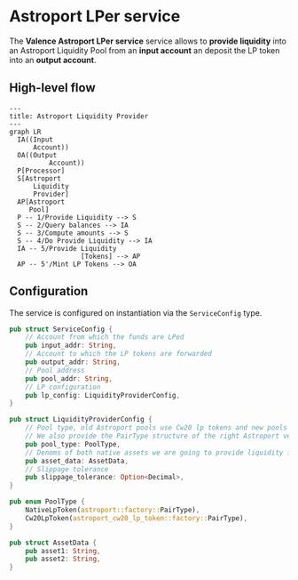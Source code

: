 # Astroport LPer service

The **Valence Astroport LPer service** service allows to **provide liquidity** into an Astroport Liquidity Pool from an **input account** an deposit the LP token into an **output account**.

## High-level flow

```mermaid
---
title: Astroport Liquidity Provider
---
graph LR
  IA((Input
      Account))
  OA((Output
		  Account))
  P[Processor]
  S[Astroport
      Liquidity
      Provider]
  AP[Astroport
     Pool]
  P -- 1/Provide Liquidity --> S
  S -- 2/Query balances --> IA
  S -- 3/Compute amounts --> S
  S -- 4/Do Provide Liquidity --> IA
  IA -- 5/Provide Liquidity
				  [Tokens] --> AP
  AP -- 5'/Mint LP Tokens --> OA

```

## Configuration

The service is configured on instantiation via the `ServiceConfig` type.

```rust
pub struct ServiceConfig {
    // Account from which the funds are LPed
    pub input_addr: String,
    // Account to which the LP tokens are forwarded
    pub output_addr: String,
    // Pool address
    pub pool_addr: String,
    // LP configuration
    pub lp_config: LiquidityProviderConfig,
}

pub struct LiquidityProviderConfig {
    // Pool type, old Astroport pools use Cw20 lp tokens and new pools use native tokens, so we specify here what kind of token we are going to get.
    // We also provide the PairType structure of the right Astroport version that we are going to use for each scenario
    pub pool_type: PoolType,
    // Denoms of both native assets we are going to provide liquidity for
    pub asset_data: AssetData,
    // Slippage tolerance
    pub slippage_tolerance: Option<Decimal>,
}

pub enum PoolType {
    NativeLpToken(astroport::factory::PairType),
    Cw20LpToken(astroport_cw20_lp_token::factory::PairType),
}

pub struct AssetData {
    pub asset1: String,
    pub asset2: String,
}
```
